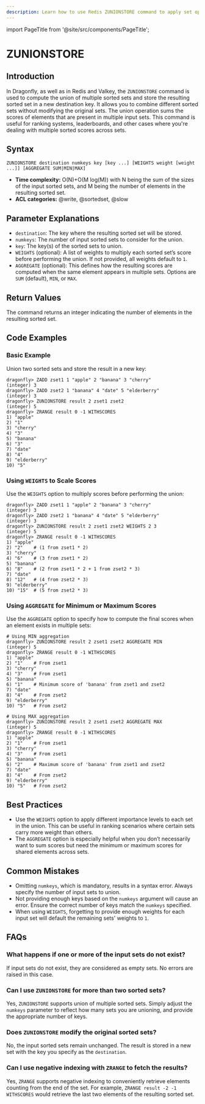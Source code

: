 ```yaml
---
description: Learn how to use Redis ZUNIONSTORE command to apply set operations on sorted sets and store the resulting set in a new key.
---
```


import PageTitle from '@site/src/components/PageTitle';

# ZUNIONSTORE

<PageTitle title="Redis ZUNIONSTORE Explained (Better Than Official Docs)" />

## Introduction

In Dragonfly, as well as in Redis and Valkey, the `ZUNIONSTORE` command is used to compute the union of multiple sorted sets and store the resulting sorted set in a new destination key.
It allows you to combine different sorted sets without modifying the original sets.
The union operation sums the scores of elements that are present in multiple input sets.
This command is useful for ranking systems, leaderboards, and other cases where you're dealing with multiple sorted scores across sets.

## Syntax

```shell
ZUNIONSTORE destination numkeys key [key ...] [WEIGHTS weight [weight ...]] [AGGREGATE SUM|MIN|MAX]
```

- **Time complexity:** O(N)+O(M log(M)) with N being the sum of the sizes of the input sorted sets, and M being the number of elements in the resulting sorted set.
- **ACL categories:** @write, @sortedset, @slow

## Parameter Explanations

- `destination`: The key where the resulting sorted set will be stored.
- `numkeys`: The number of input sorted sets to consider for the union.
- `key`: The key(s) of the sorted sets to union.
- `WEIGHTS` (optional): A list of weights to multiply each sorted set’s score before performing the union.
  If not provided, all weights default to `1`.
- `AGGREGATE` (optional): This defines how the resulting scores are computed when the same element appears in multiple sets.
  Options are `SUM` (default), `MIN`, or `MAX`.

## Return Values

The command returns an integer indicating the number of elements in the resulting sorted set.

## Code Examples

### Basic Example

Union two sorted sets and store the result in a new key:

```shell
dragonfly> ZADD zset1 1 "apple" 2 "banana" 3 "cherry"
(integer) 3
dragonfly> ZADD zset2 1 "banana" 4 "date" 5 "elderberry"
(integer) 3
dragonfly> ZUNIONSTORE result 2 zset1 zset2
(integer) 5
dragonfly> ZRANGE result 0 -1 WITHSCORES
1) "apple"
2) "1"
3) "cherry"
4) "3"
5) "banana"
6) "3"
7) "date"
8) "4"
9) "elderberry"
10) "5"
```

### Using `WEIGHTS` to Scale Scores

Use the `WEIGHTS` option to multiply scores before performing the union:

```shell
dragonfly> ZADD zset1 1 "apple" 2 "banana" 3 "cherry"
(integer) 3
dragonfly> ZADD zset2 1 "banana" 4 "date" 5 "elderberry"
(integer) 3
dragonfly> ZUNIONSTORE result 2 zset1 zset2 WEIGHTS 2 3
(integer) 5
dragonfly> ZRANGE result 0 -1 WITHSCORES
1) "apple"
2) "2"    # (1 from zset1 * 2)
3) "cherry"
4) "6"    # (3 from zset1 * 2)
5) "banana"
6) "8"    # (2 from zset1 * 2 + 1 from zset2 * 3)
7) "date"
8) "12"   # (4 from zset2 * 3)
9) "elderberry"
10) "15"  # (5 from zset2 * 3)
```

### Using `AGGREGATE` for Minimum or Maximum Scores

Use the `AGGREGATE` option to specify how to compute the final scores when an element exists in multiple sets:

```shell
# Using MIN aggregation
dragonfly> ZUNIONSTORE result 2 zset1 zset2 AGGREGATE MIN
(integer) 5
dragonfly> ZRANGE result 0 -1 WITHSCORES
1) "apple"
2) "1"    # From zset1
3) "cherry"
4) "3"    # From zset1
5) "banana"
6) "1"    # Minimum score of 'banana' from zset1 and zset2
7) "date"
8) "4"    # From zset2
9) "elderberry"
10) "5"   # From zset2

# Using MAX aggregation
dragonfly> ZUNIONSTORE result 2 zset1 zset2 AGGREGATE MAX
(integer) 5
dragonfly> ZRANGE result 0 -1 WITHSCORES
1) "apple"
2) "1"    # From zset1
3) "cherry"
4) "3"    # From zset1
5) "banana"
6) "2"    # Maximum score of 'banana' from zset1 and zset2
7) "date"
8) "4"    # From zset2
9) "elderberry"
10) "5"   # From zset2
```

## Best Practices

- Use the `WEIGHTS` option to apply different importance levels to each set in the union.
  This can be useful in ranking scenarios where certain sets carry more weight than others.
- The `AGGREGATE` option is especially helpful when you don’t necessarily want to sum scores but need the minimum or maximum scores for shared elements across sets.

## Common Mistakes

- Omitting `numkeys`, which is mandatory, results in a syntax error.
  Always specify the number of input sets to union.
- Not providing enough keys based on the `numkeys` argument will cause an error.
  Ensure the correct number of keys match the `numkeys` specified.
- When using `WEIGHTS`, forgetting to provide enough weights for each input set will default the remaining sets' weights to `1`.

## FAQs

### What happens if one or more of the input sets do not exist?

If input sets do not exist, they are considered as empty sets.
No errors are raised in this case.

### Can I use `ZUNIONSTORE` for more than two sorted sets?

Yes, `ZUNIONSTORE` supports union of multiple sorted sets.
Simply adjust the `numkeys` parameter to reflect how many sets you are unioning, and provide the appropriate number of keys.

### Does `ZUNIONSTORE` modify the original sorted sets?

No, the input sorted sets remain unchanged.
The result is stored in a new set with the key you specify as the `destination`.

### Can I use negative indexing with `ZRANGE` to fetch the results?

Yes, `ZRANGE` supports negative indexing to conveniently retrieve elements counting from the end of the set.
For example, `ZRANGE result -2 -1 WITHSCORES` would retrieve the last two elements of the resulting sorted set.
